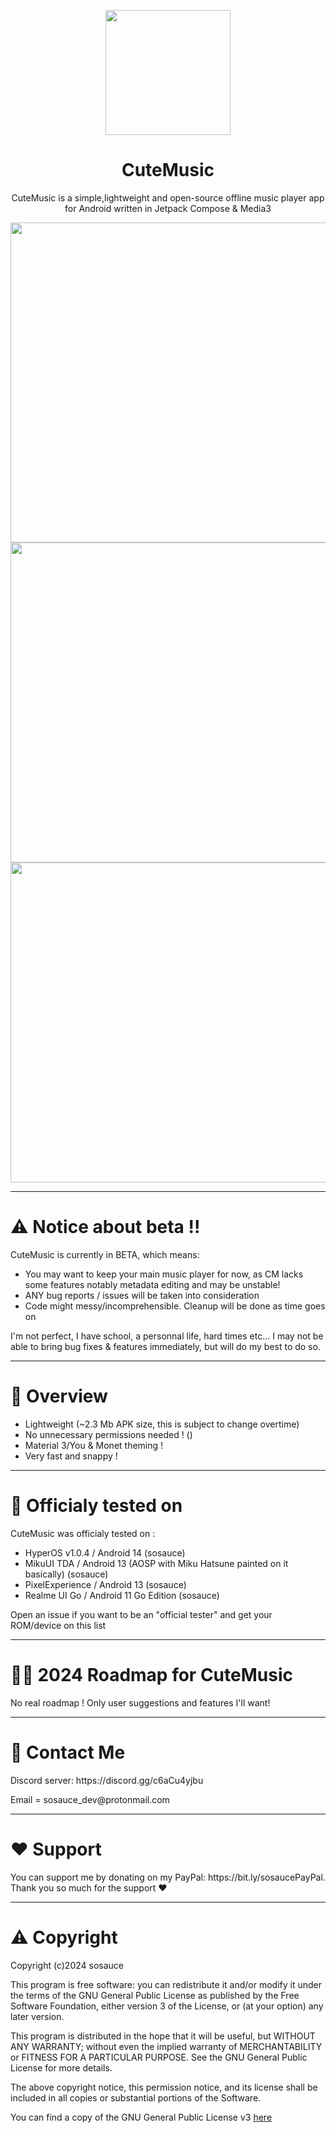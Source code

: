 <p align=center><image src="https://i.ibb.co/SdMsJs7/cute-music-icon.png" height="200" /></p>
<h1 align="center">CuteMusic</h1>
<p align="center">CuteMusic is a simple,lightweight and open-source offline music player app for Android written in Jetpack Compose & Media3</p>
<p align=center>
  <image src="https://i.ibb.co/G0b3YKp/Screenshot-20240411-231403-1.png" height="512" />
  <image src="https://i.ibb.co/GkFz5KP/Screenshot-20240411-231431-1.png" height="512" />
  <image src="https://i.ibb.co/b7fjxDx/Screenshot-20240411-233323.png" height="512" />
</p>

--- 
<h1>⚠️ Notice about beta !!</h1>

CuteMusic is currently in BETA, which means: 

- You may want to keep your main music player for now, as CM lacks some features notably metadata editing and may be unstable!
- ANY bug reports / issues will be taken into consideration
- Code might messy/incomprehensible. Cleanup will be done as time goes on

I'm not perfect, I have school, a personnal life, hard times etc... I may not be able to bring bug fixes & features immediately, but will do my best to do so.

---
<h1>👀 Overview</h1>

- Lightweight (~2.3 Mb APK size, this is subject to change overtime)
- No unnecessary permissions needed ! ()
- Material 3/You & Monet theming !
- Very fast and snappy !

---
<h1>📱 Officialy tested on</h1>

CuteMusic was officialy tested on :
- HyperOS v1.0.4 / Android 14 (sosauce)
- MikuUI TDA / Android 13 (AOSP with Miku Hatsune painted on it basically) (sosauce)
- PixelExperience / Android 13 (sosauce)
- Realme UI Go / Android 11 Go Edition (sosauce)

Open an issue if you want to be an "official tester" and get your ROM/device on this list 

---
<h1>🏃‍♂️ 2024 Roadmap for CuteMusic</h1>

No real roadmap ! Only user suggestions and features I'll want!

---
<h1>💬 Contact Me</h1>
<p>Discord server: https://discord.gg/c6aCu4yjbu</p>
<p>Email = sosauce_dev@protonmail.com</p>

---
<h1>❤️ Support</h1>

<p>You can support me by donating on my PayPal: https://bit.ly/sosaucePayPal. Thank you so much for the support ❤️</p>

---
<h1>⚠️ Copyright</h1>

<p>Copyright (c)2024 sosauce

This program is free software: you can redistribute it and/or modify
it under the terms of the GNU General Public License as published by
the Free Software Foundation, either version 3 of the License, or
(at your option) any later version.

This program is distributed in the hope that it will be useful,
but WITHOUT ANY WARRANTY; without even the implied warranty of
MERCHANTABILITY or FITNESS FOR A PARTICULAR PURPOSE. See the
GNU General Public License for more details.

The above copyright notice, this permission notice, and its license shall be included in all copies or substantial portions of the Software.

You can find a copy of the GNU General Public License v3 [here](https://www.gnu.org/licenses/)</p>

